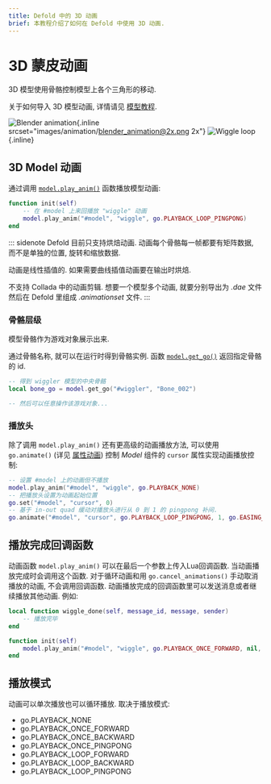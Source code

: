 ```yaml
---
title: Defold 中的 3D 动画
brief: 本教程介绍了如何在 Defold 中使用 3D 动画.
---
```


# 3D 蒙皮动画

3D 模型使用骨骼控制模型上各个三角形的移动.

关于如何导入 3D 模型动画, 详情请见 [模型教程](/manuals/model).

![Blender animation](images/animation/blender_animation.png){.inline srcset="images/animation/blender_animation@2x.png 2x"}
![Wiggle loop](images/animation/suzanne.gif){.inline}


## 3D Model 动画

通过调用 [`model.play_anim()`](/ref/model#model.play_anim) 函数播放模型动画:

```lua
function init(self)
    -- 在 #model 上来回播放 "wiggle" 动画
    model.play_anim("#model", "wiggle", go.PLAYBACK_LOOP_PINGPONG)
end
```

::: sidenote
Defold 目前只支持烘焙动画. 动画每个骨骼每一帧都要有矩阵数据, 而不是单独的位置, 旋转和缩放数据.

动画是线性插值的. 如果需要曲线插值动画要在输出时烘焙.

不支持 Collada 中的动画剪辑. 想要一个模型多个动画, 就要分别导出为 *.dae* 文件然后在 Defold 里组成 *.animationset* 文件.
:::


### 骨骼层级

模型骨骼作为游戏对象展示出来.

通过骨骼名称, 就可以在运行时得到骨骼实例. 函数 [`model.get_go()`](/ref/model#model.get_go) 返回指定骨骼的 id.

```lua
-- 得到 wiggler 模型的中央骨骼
local bone_go = model.get_go("#wiggler", "Bone_002")

-- 然后可以任意操作该游戏对象...
```

### 播放头

除了调用 `model.play_anim()` 还有更高级的动画播放方法, 可以使用 `go.animate()` (详见 [属性动画](/manuals/property-animation)) 控制 *Model* 组件的 `cursor` 属性实现动画播放控制:

```lua
-- 设置 #model 上的动画但不播放
model.play_anim("#model", "wiggle", go.PLAYBACK_NONE)
-- 把播放头设置为动画起始位置
go.set("#model", "cursor", 0)
-- 基于 in-out quad 缓动对播放头进行从 0 到 1 的 pingpong 补间.
go.animate("#model", "cursor", go.PLAYBACK_LOOP_PINGPONG, 1, go.EASING_INOUTQUAD, 3)
```

## 播放完成回调函数

动画函数 `model.play_anim()` 可以在最后一个参数上传入Lua回调函数. 当动画播放完成时会调用这个函数. 对于循环动画和用 `go.cancel_animations()` 手动取消播放的动画, 不会调用回调函数. 动画播放完成的回调函数里可以发送消息或者继续播放其他动画. 例如:

```lua
local function wiggle_done(self, message_id, message, sender)
    -- 播放完毕
end

function init(self)
    model.play_anim("#model", "wiggle", go.PLAYBACK_ONCE_FORWARD, nil, wiggle_done)
end
```

## 播放模式

动画可以单次播放也可以循环播放. 取决于播放模式:

* go.PLAYBACK_NONE
* go.PLAYBACK_ONCE_FORWARD
* go.PLAYBACK_ONCE_BACKWARD
* go.PLAYBACK_ONCE_PINGPONG
* go.PLAYBACK_LOOP_FORWARD
* go.PLAYBACK_LOOP_BACKWARD
* go.PLAYBACK_LOOP_PINGPONG
